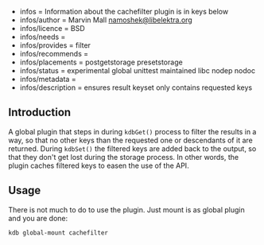 - infos = Information about the cachefilter plugin is in keys below
- infos/author = Marvin Mall <namoshek@libelektra.org>
- infos/licence = BSD
- infos/needs =
- infos/provides = filter
- infos/recommends =
- infos/placements = postgetstorage presetstorage
- infos/status = experimental global unittest maintained libc nodep nodoc
- infos/metadata =
- infos/description = ensures result keyset only contains requested keys

## Introduction ##

A global plugin that steps in during `kdbGet()` process to filter the results in a way, so that no other keys than the requested one or descendants of it are returned. During `kdbSet()` the filtered keys are added back to the output, so that they don't get lost during the storage process. In other words, the plugin caches filtered keys to easen the use of the API.

## Usage ##

There is not much to do to use the plugin. Just mount is as global plugin and you are done:
    
    kdb global-mount cachefilter
